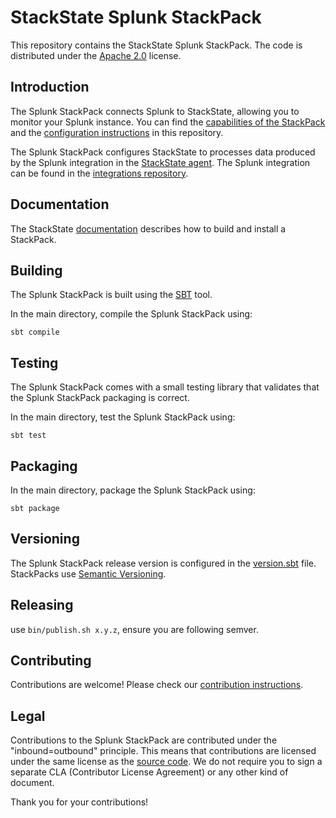 # StackState Splunk StackPack

This repository contains the StackState Splunk StackPack. The code is distributed under the [Apache 2.0](LICENSE.md) license.

## Introduction

The Splunk StackPack connects Splunk to StackState, allowing you to monitor your Splunk instance. You can find the
[capabilities of the StackPack](src/main/stackpack/resources/overview.md) and the [configuration instructions](src/main/stackpack/resources/detailed-overview.md) in this repository.

The Splunk StackPack configures StackState to processes data produced by the Splunk integration in the [StackState agent](https://github.com/StackVista/sts-agent). The Splunk integration can be found in the [integrations repository](https://github.com/StackVista/sts-agent-integrations-core/tree/master/splunk_topology).

## Documentation

The StackState [documentation](https://docs.stackstate.com/develop/tutorials/basic_stackpack_tutorial) describes how to build and install a StackPack.

## Building

The Splunk StackPack is built using the [SBT](https://www.scala-sbt.org/) tool.

In the main directory, compile the Splunk StackPack using:

```
sbt compile
```

## Testing

The Splunk StackPack comes with a small testing library that validates that the Splunk StackPack packaging is correct.

In the main directory, test the Splunk StackPack using:

```
sbt test
```

## Packaging

In the main directory, package the Splunk StackPack using:

```
sbt package
```

## Versioning

The Splunk StackPack release version is configured in the [version.sbt](version.sbt) file. StackPacks use [Semantic Versioning](https://semver.org/).

## Releasing

use `bin/publish.sh x.y.z`, ensure you are following semver.

## Contributing

Contributions are welcome! Please check our [contribution instructions](CONTRIBUTING.md).

## Legal

Contributions to the Splunk StackPack are contributed under the "inbound=outbound" principle. This means
that contributions are licensed under the same license as the [source code](LICENSE.md).
We do not require you to sign a separate CLA (Contributor License Agreement) or any other kind of document.

Thank you for your contributions!
